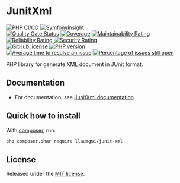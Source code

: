 # JunitXml

[![PHP CI/CD](https://github.com/llaumgui/JunitXml/workflows/PHP%20CI/CD/badge.svg?branch=main)](https://github.com/llaumgui/JunitXml/actions?query=workflow%3A"PHP+CI%2FCD") [![SymfonyInsight](https://insight.symfony.com/projects/ce42ebfd-027c-438e-bd0c-44ecf807d473/mini.svg)](https://insight.symfony.com/projects/ce42ebfd-027c-438e-bd0c-44ecf807d473)<br />
[![Quality Gate Status](https://sonarcloud.io/api/project_badges/measure?branch=main&project=llaumgui-github%3Ajunit-xml&metric=alert_status)](https://sonarcloud.io/dashboard?id=llaumgui-github%3Ajunit-xml&branch=main) [![Coverage](https://sonarcloud.io/api/project_badges/measure?project=llaumgui-github%3Ajunit-xml&metric=coverage)](https://sonarcloud.io/dashboard?id=llaumgui-github%3Ajunit-xml) [![Maintainability Rating](https://sonarcloud.io/api/project_badges/measure?project=llaumgui-github%3Ajunit-xml&metric=sqale_rating)](https://sonarcloud.io/dashboard?id=llaumgui-github%3Ajunit-xml) [![Reliability Rating](https://sonarcloud.io/api/project_badges/measure?project=llaumgui-github%3Ajunit-xml&metric=reliability_rating)](https://sonarcloud.io/dashboard?id=llaumgui-github%3Ajunit-xml) [![Security Rating](https://sonarcloud.io/api/project_badges/measure?project=llaumgui-github%3Ajunit-xml&metric=security_rating)](https://sonarcloud.io/dashboard?id=llaumgui-github%3Ajunit-xml)<br />
[![GitHub license](https://img.shields.io/github/license/llaumgui/JunitXml.svg)](https://github.com/llaumgui/JunitXml/blob/main/LICENSE) [![PHP version](https://badge.fury.io/ph/llaumgui%2Fjunit-xml.svg)](https://packagist.org/packages/llaumgui/junit-xml)<br />
[![Average time to resolve an issue](http://isitmaintained.com/badge/resolution/llaumgui/JunitXml.svg)](http://isitmaintained.com/project/llaumgui/JunitXml "Average time to resolve an issue") [![Percentage of issues still open](http://isitmaintained.com/badge/open/llaumgui/JunitXml.svg)](http://isitmaintained.com/project/llaumgui/JunitXml "Percentage of issues still open")

PHP library for generate XML document in JUnit format.

## Documentation

* For documentation, see [JunitXml documentation](https://llaumgui.github.io/JunitXml/).

## Quick how to install

With [composer](https://getcomposer.org/doc/00-intro.md#installation-linux-unix-osx), run:

```bash
php composer.phar require llaumgui/junit-xml
```

## License

Released under the [MIT license](http://www.opensource.org/licenses/MIT).
